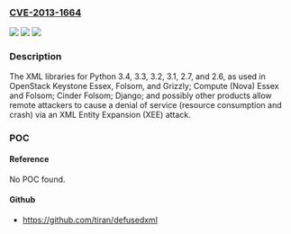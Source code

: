 ### [CVE-2013-1664](https://cve.mitre.org/cgi-bin/cvename.cgi?name=CVE-2013-1664)
![](https://img.shields.io/static/v1?label=Product&message=n%2Fa&color=blue)
![](https://img.shields.io/static/v1?label=Version&message=n%2Fa&color=blue)
![](https://img.shields.io/static/v1?label=Vulnerability&message=n%2Fa&color=brighgreen)

### Description

The XML libraries for Python 3.4, 3.3, 3.2, 3.1, 2.7, and 2.6, as used in OpenStack Keystone Essex, Folsom, and Grizzly; Compute (Nova) Essex and Folsom; Cinder Folsom; Django; and possibly other products allow remote attackers to cause a denial of service (resource consumption and crash) via an XML Entity Expansion (XEE) attack.

### POC

#### Reference
No POC found.

#### Github
- https://github.com/tiran/defusedxml

